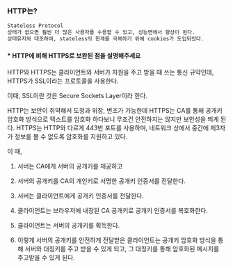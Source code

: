 ### HTTP는?
```bash
Stateless Protocol
상태가 없으면 훨씬 더 많은 사용자를 수용할 수 있고, 성능면에서 향상이 된다.
상태유지와 대조하여, stateless의 한계를 극복하기 위해 cookies가 도입되었다.
```

#### * HTTP에 비해 HTTPS로 보완된 점을 설명해주세요
HTTP와 HTTPS는 클라이언트와 서버가 자원을 주고 받을 때 쓰는 통신 규약인데, HTTPS가 SSL이라는 프로토콜을 사용한다.

이때, SSL이란 것은 Secure Sockets Layer이라 한다.

HTTP는 보안이 취약해서 도청과 위장, 변조가 가능한데 HTTPS는 CA를 통해 공개키 암호화 방식으로 텍스트를 암호화 하다보니 무조건 안전하지는 않지만 보안성을 띄게 된다. HTTPS는 HTTP와 다르게 443번 포트를 사용하며, 네트워크 상에서 중간에 제3자가 정보를 볼 수 없도록 암호화를 지원하고 있다.

이 때, 

 1. 서버는 CA에게 서버의 공개키를 제공하고

1. 서버의 공개키를 CA의 개인키로 서명한 공개키 인증서를 전달한다.
2. 서버는 클라이언트에게 공개키 인증서를 전달한다.
3. 클라이언트는 브라우저에 내장된 CA 공개키로 공개키 인증서를 복호화한다.
4. 클라이언트는 서버의 공개키를 획득한다.
5. 이렇게 서버의 공개키를 안전하게 전달받은 클라이언트는 공개키 암호화 방식을 통해 서버와 대칭키를 주고 받을 수 있게 되고, 그 대칭키를 통해 암호화된 메시지를 주고받을 수 있게 된다.
